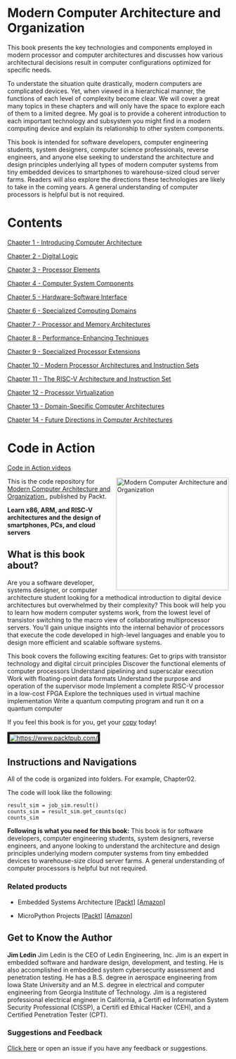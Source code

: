 # Modern Computer Architecture and Organization

This book presents the key technologies and components employed in modern processor
and computer architectures and discusses how various architectural decisions result in
computer configurations optimized for specific needs.

To understate the situation quite drastically, modern computers are complicated devices.
Yet, when viewed in a hierarchical manner, the functions of each level of complexity
become clear. We will cover a great many topics in these chapters and will only have
the space to explore each of them to a limited degree. My goal is to provide a coherent
introduction to each important technology and subsystem you might find in a modern
computing device and explain its relationship to other system components.

This book is intended for software developers, computer engineering students, system
designers, computer science professionals, reverse engineers, and anyone else seeking to
understand the architecture and design principles underlying all types of modern computer
systems from tiny embedded devices to smartphones to warehouse-sized cloud server farms.
Readers will also explore the directions these technologies are likely to take in the coming
years. A general understanding of computer processors is helpful but is not required.

# Contents

[Chapter  1 - Introducing Computer Architecture](Chapter01/)

[Chapter  2 - Digital Logic](Chapter02/)

[Chapter  3 - Processor Elements](Chapter03/)

[Chapter  4 - Computer System Components](Chapter04/)

[Chapter  5 - Hardware-Software Interface](Chapter05/)

[Chapter  6 - Specialized Computing Domains](Chapter06/)

[Chapter  7 - Processor and Memory Architectures](Chapter07/)

[Chapter  8 - Performance-Enhancing Techniques](Chapter08/)

[Chapter  9 - Specialized Processor Extensions](Chapter09/)

[Chapter 10 - Modern Processor Architectures and Instruction Sets](Chapter10/)

[Chapter 11 - The RISC-V Architecture and Instruction Set](Chapter11/)

[Chapter 12 - Processor Virtualization](Chapter12/)

[Chapter 13 - Domain-Specific Computer Architectures](Chapter13/)

[Chapter 14 - Future Directions in Computer Architectures](Chapter14/)

# Code in Action

[Code in Action videos](Code-in-Action.md)


<a href="https://www.packtpub.com/product/modern-computer-architecture-and-organization/9781838984397"><img src="https://static.packt-cdn.com/products/9781838984397/cover/smaller" alt="Modern Computer Architecture and Organization " height="256px" align="right"></a>

This is the code repository for [Modern Computer Architecture and Organization ](https://www.packtpub.com/cloud-networking/modern-computer-architecture-and-organization?utm_source=github&utm_medium=repository&utm_campaign=9781838984397), published by Packt.

**Learn x86, ARM, and RISC-V architectures and the design of smartphones, PCs, and cloud servers**

## What is this book about?
Are you a software developer, systems designer, or computer architecture student looking for a methodical introduction to digital device architectures but overwhelmed by their complexity? This book will help you to learn how modern computer systems work, from the lowest level of transistor switching to the macro view of collaborating multiprocessor servers. You'll gain unique insights into the internal behavior of processors that execute the code developed in high-level languages and enable you to design more efficient and scalable software systems.


This book covers the following exciting features:
Get to grips with transistor technology and digital circuit principles 
Discover the functional elements of computer processors 
Understand pipelining and superscalar execution 
Work with floating-point data formats 
Understand the purpose and operation of the supervisor mode 
Implement a complete RISC-V processor in a low-cost FPGA 
Explore the techniques used in virtual machine implementation 
Write a quantum computing program and run it on a quantum computer

If you feel this book is for you, get your [copy](https://www.amazon.com/dp/1838984399) today! 

<a href="https://www.packtpub.com/?utm_source=github&utm_medium=banner&utm_campaign=GitHubBanner"><img src="https://www.packtpub.com/images/logo-new.svg" 
alt="https://www.packtpub.com/" border="5" /></a>

## Instructions and Navigations
All of the code is organized into folders. For example, Chapter02.

The code will look like the following:
```
result_sim = job_sim.result()
counts_sim = result_sim.get_counts(qc)
counts_sim
```

**Following is what you need for this book:**
This book is for software developers, computer engineering students, system designers, reverse engineers, and anyone looking to understand the architecture and design principles underlying modern computer systems from tiny embedded devices to warehouse-size cloud server farms. A general understanding of computer processors is helpful but not required.	


### Related products
* Embedded Systems Architecture  [[Packt]](https://www.packtpub.com/in/application-development/embedded-systems-architecture?utm_source=github&utm_medium=repository&utm_campaign=9781788832502) [[Amazon]](https://www.amazon.com/dp/1788832507)

* MicroPython Projects  [[Packt]](https://www.packtpub.com/in/iot-hardware/micropython-projects?utm_source=github&utm_medium=repository&utm_campaign=9781789958034) [[Amazon]](https://www.amazon.com/dp/B086CXMYZV)

## Get to Know the Author
**Jim Ledin**
Jim Ledin is the CEO of Ledin Engineering, Inc. Jim is an expert in embedded software and hardware design, development, and testing. He is also accomplished in embedded system cybersecurity assessment and penetration testing. He has a B.S. degree in aerospace engineering from Iowa State University and an M.S. degree in electrical and computer engineering from Georgia Institute of Technology. Jim is a registered professional electrical engineer in California, a Certifi ed Information System Security Professional (CISSP), a Certifi ed Ethical Hacker (CEH), and a Certified Penetration Tester (CPT).


### Suggestions and Feedback
[Click here](https://github.com/PiSaucer/Modern-Computer-Architecture-and-Organization/issues) or open an issue if you have any feedback or suggestions.
